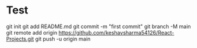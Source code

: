 # Test
git init
git add README.md
git commit -m "first commit"
git branch -M main
git remote add origin https://github.com/keshavsharma54126/React-Projects.git
git push -u origin main